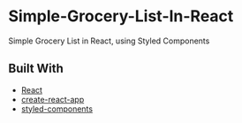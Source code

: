 # Simple-Grocery-List-In-React
Simple Grocery List in React, using Styled Components




## Built With
- [React](https://reactjs.org/)
- [create-react-app](https://github.com/facebook/create-react-app)
- [styled-components](https://www.styled-components.com)
